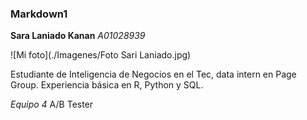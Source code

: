 ### Markdown1

**Sara Laniado Kanan**
*A01028939*

![Mi foto](./Imagenes/Foto Sari Laniado.jpg)

Estudiante de Inteligencia de Negocios en el Tec, data intern en Page Group. Experiencia básica en R, Python y SQL.

*Equipo 4*
A/B Tester
